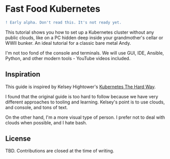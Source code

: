 # Fast Food Kubernetes

```diff
! Early alpha. Don't read this. It's not ready yet.
```

This tutorial shows you how to set up a Kubernetes cluster without any public clouds, like on a PC hidden deep inside your grandmother's cellar or WWII bunker. An ideal tutorial for a classic bare metal Andy.

I'm not too fond of the console and terminals. We will use GUI, IDE, Ansible, Python, and other modern tools - YouTube videos included.

## Inspiration

This guide is inspired by Kelsey Hightower's [Kubernetes The Hard Way](https://github.com/kelseyhightower/kubernetes-the-hard-way).

I found that the original guide is too hard to follow because we have very different approaches to tooling and learning. Kelsey's point is to use clouds, and console, and tons of text.

On the other hand, I'm a more visual type of person. I prefer not to deal with clouds when possible, and I hate bash. 

## License

TBD. Contributions are closed at the time of writing.